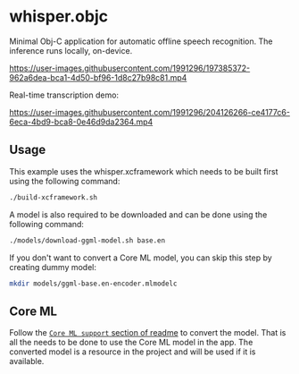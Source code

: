 # whisper.objc

Minimal Obj-C application for automatic offline speech recognition.
The inference runs locally, on-device.

https://user-images.githubusercontent.com/1991296/197385372-962a6dea-bca1-4d50-bf96-1d8c27b98c81.mp4

Real-time transcription demo:

https://user-images.githubusercontent.com/1991296/204126266-ce4177c6-6eca-4bd9-bca8-0e46d9da2364.mp4

## Usage

This example uses the whisper.xcframework which needs to be built first using the following command:
```bash
./build-xcframework.sh
```

A model is also required to be downloaded and can be done using the following command:
```bash
./models/download-ggml-model.sh base.en
```

If you don't want to convert a Core ML model, you can skip this step by creating dummy model:
```bash
mkdir models/ggml-base.en-encoder.mlmodelc
```

## Core ML

Follow the [`Core ML support` section of readme](../../README.md#core-ml-support) to convert the model.
That is all the needs to be done to use the Core ML model in the app. The converted model is a
resource in the project and will be used if it is available.
